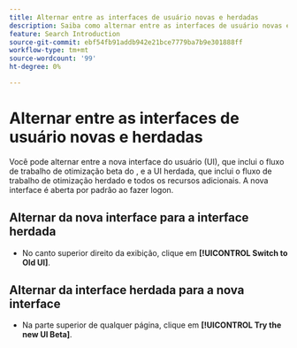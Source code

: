 ```yaml
---
title: Alternar entre as interfaces de usuário novas e herdadas
description: Saiba como alternar entre as interfaces de usuário novas e herdadas.
feature: Search Introduction
source-git-commit: ebf54fb91addb942e21bce7779ba7b9e301888ff
workflow-type: tm+mt
source-wordcount: '99'
ht-degree: 0%

---
```


# Alternar entre as interfaces de usuário novas e herdadas

Você pode alternar entre a nova interface do usuário (UI), que inclui o fluxo de trabalho de otimização beta do <!-- default -->, e a UI herdada, que inclui o fluxo de trabalho de otimização herdado e todos os recursos adicionais. A nova interface é aberta por padrão ao fazer logon.

## Alternar da nova interface para a interface herdada

* No canto superior direito da exibição, clique em **[!UICONTROL Switch to Old UI]**.

## Alternar da interface herdada para a nova interface

* Na parte superior de qualquer página, clique em **[!UICONTROL Try the new UI Beta]**.

<!--
>[!MORELIKETHIS]
>
>* [How the user interface is organized](user-interface.md)
-->
